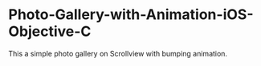 # Photo-Gallery-with-Animation-iOS-Objective-C
This a simple photo gallery on Scrollview with bumping animation.
